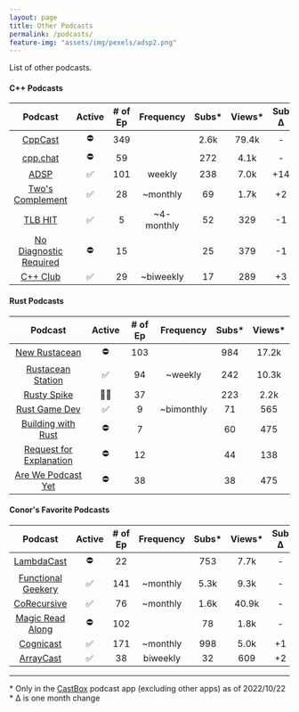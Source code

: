 ```yaml
---
layout: page
title: Other Podcasts
permalink: /podcasts/
feature-img: "assets/img/pexels/adsp2.png"
---
```


List of other podcasts.

#### C++ Podcasts

|                          Podcast                           | Active | # of Ep | Frequency  | Subs* | Views* | Sub Δ | Views Δ |
| :--------------------------------------------------------: | :----: | :-----: | :--------: | :---: | :----: | :---: | :-----: |
|              [CppCast](https://cppcast.com/)               |   ⛔    |   349   |            | 2.6k  | 79.4k  |   -   |  +100   |
|               [cpp.chat](https://cpp.chat/)                |   ⛔    |   59    |            |  272  |  4.1k  |   -   |    -    |
|            [ADSP](https://adspthepodcast.com/)             |   ✅    |   101   |   weekly   |  238  |  7.0k  |  +14  |  +500   |
|    [Two's Complement](https://www.twoscomplement.org/)     |   ✅    |   28    |  ~monthly  |  69   |  1.7k  |  +2   |    -    |
|                [TLB HIT](https://tlbh.it/)                 |   ✅    |    5    | ~4-monthly |  52   |  329   |  -1   |    -    |
| [No Diagnostic Required](https://nodiagnosticrequired.tv/) |   ⛔    |   15    |            |  25   |  379   |  -1   |   +1    |
|              [C++ Club](https://cppclub.uk/)               |   ✅    |   29    | ~biweekly  |  17   |  289   |  +3   |   +46   |

#### Rust Podcasts

|                                    Podcast                                    | Active | # of Ep | Frequency  | Subs* | Views* |
| :---------------------------------------------------------------------------: | :----: | :-----: | :--------: | :---: | :----: |
|                  [New Rustacean](https://newrustacean.com/)                   |   ⛔    |   103   |            |  984  | 17.2k  |
|              [Rustacean Station](https://rustacean-station.org/)              |   ✅    |   94    |  ~weekly   |  242  | 10.3k  |
|               [Rusty Spike](https://twitter.com/rustyspikecast)               |   🏴‍☠️    |   37    |            |  223  |  2.2k  |
|                   [Rust Game Dev](https://rustgamedev.com/)                   |   ✅    |    9    | ~bimonthly |  71   |  565   |
|          [Building with Rust](https://anchor.fm/building-with-rust)           |   ⛔    |    7    |            |  60   |  475   |
| [Request for Explanation](https://request-for-explanation.github.io/podcast/) |   ⛔    |   12    |            |  44   |  138   |
|         [Are We Podcast Yet](https://soundcloud.com/arewepodcastyet)          |   ⛔    |   38    |            |  38   |  475   |

#### Conor's Favorite Podcasts

|                           Podcast                           | Active | # of Ep | Frequency | Subs* | Views* | Sub Δ | Views Δ |
| :---------------------------------------------------------: | :----: | :-----: | :-------: | :---: | :----: | :---: | :-----: |
|      [LambdaCast](https://soundcloud.com/lambda-cast)       |   ⛔    |   22    |           |  753  |  7.7k  |   -   |    -    |
|  [Functional Geekery](https://www.functionalgeekery.com/)   |   ✅    |   141   | ~monthly  | 5.3k  |  9.3k  |   -   |    -    |
|           [CoRecursive](https://corecursive.com/)           |   ✅    |   76    | ~monthly  | 1.6k  | 40.9k  |   -   |  +500   |
|     [Magic Read Along](http://www.magicreadalong.com/)      |   ⛔    |   102   |           |  78   |  1.8k  |   -   |    -    |
| [Cognicast](https://www.cognitect.com/cognicast/index.html) |   ✅    |   171   | ~monthly  |  998  |  5.0k  |  +1   |    -    |
|           [ArrayCast](https://www.arraycast.com/)           |   ✅    |   38    | biweekly  |  32   |  609   |  +2   |  +126   |

----

\* Only in the [CastBox](https://castbox.fm/) podcast app (excluding other apps) as of 2022/10/22
<br>\* Δ is one month change